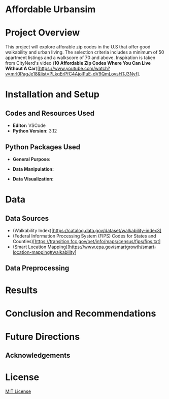 <!-- <p align="center">
  <img src="assets/Starbucks-Logo.png" width="200"> # Insert Image here
</p> -->

# Affordable Urbansim

# Project Overview
This project will explore afforable zip codes in the U.S that offer good walkability and urban living. The selection criteria includes a minimum of 50 apartment listings and a walkscore of 70 and above. Inspiration is taken from CityNerd's video (**10 Affordable Zip Codes Where You Can Live Without A Car**)[https://www.youtube.com/watch?v=mrl0PagJe18&list=PLkqErPfC4AjolPuE-dV9QmLovsHTJ3Nyf].

# Installation and Setup

## Codes and Resources Used
- **Editor:** VSCode
- **Python Version:** 3.12

## Python Packages Used
- **General Purpose:** 

- **Data Manipulation:**

- **Data Visualization:**

# Data
## Data Sources
- (Walkability Index)[https://catalog.data.gov/dataset/walkability-index3]
- (Federal Information Processing System (FIPS) Codes for States and Counties)[https://transition.fcc.gov/oet/info/maps/census/fips/fips.txt]
- (Smart Location Mapping)[https://www.epa.gov/smartgrowth/smart-location-mapping#walkability]
## Data Preprocessing


# Results

# Conclusion and Recommendations


# Future Directions

## Acknowledgements


# License
[MIT License](https://opensource.org/license/mit/)
